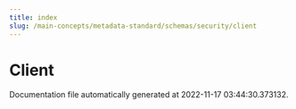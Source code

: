 ```yaml
---
title: index
slug: /main-concepts/metadata-standard/schemas/security/client
---
```


# Client

Documentation file automatically generated at 2022-11-17 03:44:30.373132.
